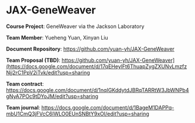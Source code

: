 # JAX-GeneWeaver

**Course Project**: GeneWeaver via the Jackson Laboratory

**Team Member**: Yueheng Yuan, Xinyan Liu

**Document Repository**: https://github.com/yuan-yh/JAX-GeneWeaver

**Team Proposal (TBD)**: https://github.com/yuan-yh/JAX-GeneWeaver](https://docs.google.com/document/d/17qEHeylFt6ThuapZygZXUNvLmzfzNjj2rC1PpV2iTvk/edit?usp=sharing

**Team contract**:
https://docs.google.com/document/d/1nqIGKddytdJBRqTARRtW3JbWNPb4gNyA7POc9tDYoJM/edit?usp=sharing

**Team journal**:
https://docs.google.com/document/d/1BageM1DAPPq-mbU1CmQ3jFVcC6lWLO0EUnSNBtY9xOI/edit?usp=sharing
